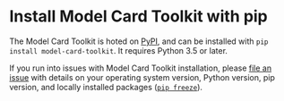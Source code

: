 # Install Model Card Toolkit with pip

The Model Card Toolkit is hoted on [PyPI](https://pypi.org/project/model-card-toolkit/), and can be installed with `pip install model-card-toolkit`. It requires Python 3.5 or later.

If you run into issues with Model Card Toolkit installation, please [file an issue](https://github.com/tensorflow/model-card-toolkit/issues/new) with details on your operating system version, Python version, pip version, and locally installed packages ([`pip freeze`](https://pip.pypa.io/en/stable/reference/pip_freeze/)).
